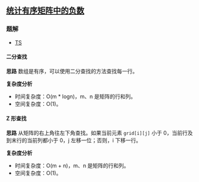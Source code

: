 ## [统计有序矩阵中的负数](https://leetcode-cn.com/problems/count-negative-numbers-in-a-sorted-matrix/)

### 题解
+ [TS](../../ts/1408/1351.ts)

#### 二分查找
**思路**
数组是有序，可以使用二分查找的方法查找每一行。

**复杂度分析**
+ 时间复杂度：O(m * logn)，m、n 是矩阵的行和列。
+ 空间复杂度：O(1)。

#### Z 形查找
**思路**
从矩阵的右上角往左下角查找。如果当前元素 `grid[i][j]` 小于 0，当前行及到末行的当前列都小于 0，j 左移一位；否则，i 下移一行。

**复杂度分析**
+ 时间复杂度：O(m + n)，m、n 是矩阵的行和列。
+ 空间复杂度：O(1)。
